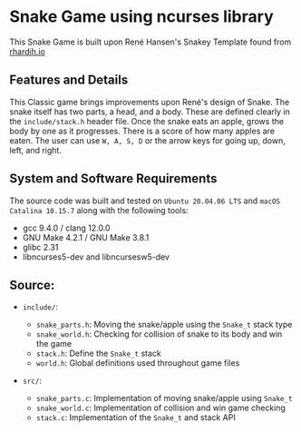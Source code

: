 # Snake Game using ncurses library
This Snake Game is built upon René Hansen's Snakey Template found from [rhardih.io](https://rhardih.io/tag/xcode/)

## Features and Details
This Classic game brings improvements upon René's design of Snake. The snake
itself has two parts, a head, and a body. These are defined clearly in the
`include/stack.h` header file. Once the snake eats an apple, grows the body by
one as it progresses. There is a score of how many apples are eaten. The user
can use `W, A, S, D` or the arrow keys for going up, down, left, and right.

## System and Software Requirements
The source code was built and tested on `Ubuntu 20.04.06 LTS` and `macOS
Catalina 10.15.7` along with the following tools:
* gcc 9.4.0      / clang 12.0.0
* GNU Make 4.2.1 / GNU Make 3.8.1
* glibc 2.31
* libncurses5-dev and libncursesw5-dev

## Source:
 - `include/`:
    * `snake_parts.h`: Moving the snake/apple using the `Snake_t` stack type
    * `snake_world.h`: Checking for collision of snake to its body and win the game
    * `stack.h`: Define the `Snake_t` stack
    * `world.h`: Global definitions used throughout game files

 - `src/`:
    * `snake_parts.c`: Implementation of moving snake/apple using `Snake_t`
    * `snake_world.c`: Implementation of collision and win game checking
    * `stack.c`: Implementation of the `Snake_t` and stack API
